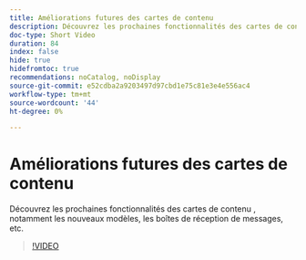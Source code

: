 ```yaml
---
title: Améliorations futures des cartes de contenu
description: Découvrez les prochaines fonctionnalités des cartes de contenu , notamment les nouveaux modèles, les boîtes de réception de messages, etc.
doc-type: Short Video
duration: 84
index: false
hide: true
hidefromtoc: true
recommendations: noCatalog, noDisplay
source-git-commit: e52cdba2a9203497d97cbd1e75c81e3e4e556ac4
workflow-type: tm+mt
source-wordcount: '44'
ht-degree: 0%

---
```



# Améliorations futures des cartes de contenu

Découvrez les prochaines fonctionnalités des cartes de contenu , notamment les nouveaux modèles, les boîtes de réception de messages, etc.

<!-- 62_S603_3442534_83_future-enhancements-for-content-cards -->
>[!VIDEO](https://video.tv.adobe.com/v/3460322/?learn=on&enablevpops=true&captions=fre_fr)

